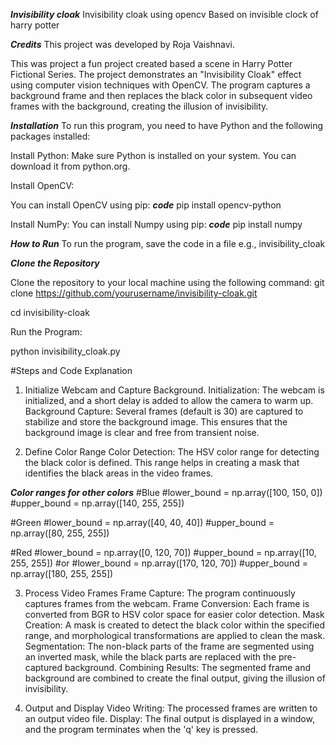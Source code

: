 ***Invisibility cloak***
 Invisibility cloak using opencv  Based on invisible clock of harry potter

***Credits***
This project was developed by Roja Vaishnavi.

This was project a fun project created based a scene in Harry Potter Fictional Series.
The project demonstrates an "Invisibility Cloak" effect using computer vision techniques with OpenCV. The program captures a background frame and then replaces the black color in subsequent video frames with the background, creating the illusion of invisibility.

***Installation***
To run this program, you need to have Python and the following packages installed:

Install Python: Make sure Python is installed on your system. You can download it from python.org.

Install OpenCV:

You can install OpenCV using pip:
***code***
pip install opencv-python

Install NumPy:
You can install Numpy using pip:
***code***
pip install numpy


***How to Run***
To run the program, save the code in a file e.g., invisibility_cloak

***Clone the Repository***

Clone the repository to your local machine using the following command:
git clone https://github.com/yourusername/invisibility-cloak.git

cd invisibility-cloak

Run the Program:

python invisibility_cloak.py

#Steps and Code Explanation

1. Initialize Webcam and Capture Background.
Initialization: The webcam is initialized, and a short delay is added to allow the camera to warm up.
Background Capture: Several frames (default is 30) are captured to stabilize and store the background image. This ensures that the background image is clear and free from transient noise.

2. Define Color Range
Color Detection: The HSV color range for detecting the black color is defined. This range helps in creating a mask that identifies the black areas in the video frames.

***Color ranges for other colors***
#Blue
#lower_bound = np.array([100, 150, 0])
#upper_bound = np.array([140, 255, 255])

#Green
#lower_bound = np.array([40, 40, 40])
#upper_bound = np.array([80, 255, 255])

#Red
#lower_bound = np.array([0, 120, 70])
#upper_bound = np.array([10, 255, 255])
#or
#lower_bound = np.array([170, 120, 70])
#upper_bound = np.array([180, 255, 255])


3. Process Video Frames
Frame Capture: The program continuously captures frames from the webcam.
Frame Conversion: Each frame is converted from BGR to HSV color space for easier color detection.
Mask Creation: A mask is created to detect the black color within the specified range, and morphological transformations are applied to clean the mask.
Segmentation: The non-black parts of the frame are segmented using an inverted mask, while the black parts are replaced with the pre-captured background.
Combining Results: The segmented frame and background are combined to create the final output, giving the illusion of invisibility.

4. Output and Display
Video Writing: The processed frames are written to an output video file.
Display: The final output is displayed in a window, and the program terminates when the 'q' key is pressed.



